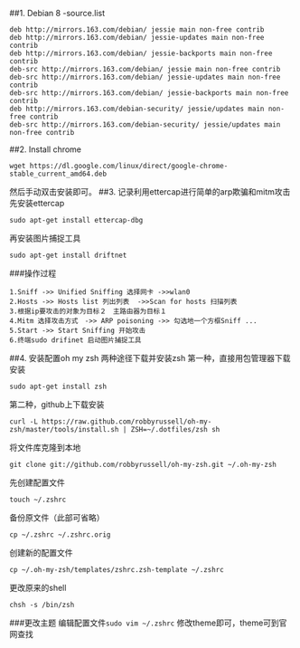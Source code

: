 ##1. Debian 8 -source.list
```
deb http://mirrors.163.com/debian/ jessie main non-free contrib
deb http://mirrors.163.com/debian/ jessie-updates main non-free contrib
deb http://mirrors.163.com/debian/ jessie-backports main non-free contrib
deb-src http://mirrors.163.com/debian/ jessie main non-free contrib
deb-src http://mirrors.163.com/debian/ jessie-updates main non-free contrib
deb-src http://mirrors.163.com/debian/ jessie-backports main non-free contrib
deb http://mirrors.163.com/debian-security/ jessie/updates main non-free contrib
deb-src http://mirrors.163.com/debian-security/ jessie/updates main non-free contrib
```
##2. Install chrome
```
wget https://dl.google.com/linux/direct/google-chrome-stable_current_amd64.deb
```
然后手动双击安装即可。
##3. 记录利用ettercap进行简单的arp欺骗和mitm攻击
先安装ettercap
```
sudo apt-get install ettercap-dbg 
```
再安装图片捕捉工具
```
sudo apt-get install driftnet
```
###操作过程
```
1.Sniff ->> Unified Sniffing 选择网卡 ->>wlan0
2.Hosts ->> Hosts list 列出列表  ->>Scan for hosts 扫描列表
3.根据ip要攻击的对象为目标２　主路由器为目标１
4.Mitm 选择攻击方式　->> ARP poisoning ->> 勾选地一个方框Sniff ...
5.Start ->> Start Sniffing 开始攻击
6.终端sudo drifinet 启动图片捕捉工具
```
##4. 安装配置oh my zsh
两种途径下载并安装zsh
第一种，直接用包管理器下载安装
```
sudo apt-get install zsh
```
第二种，github上下载安装
```
curl -L https://raw.github.com/robbyrussell/oh-my-zsh/master/tools/install.sh | ZSH=~/.dotfiles/zsh sh
```

将文件库克隆到本地
```
git clone git://github.com/robbyrussell/oh-my-zsh.git ~/.oh-my-zsh
```
先创建配置文件
```
touch ~/.zshrc
```
备份原文件（此部可省略）
```
cp ~/.zshrc ~/.zshrc.orig
```
创建新的配置文件
```
cp ~/.oh-my-zsh/templates/zshrc.zsh-template ~/.zshrc
```
更改原来的shell
```
chsh -s /bin/zsh
```
###更改主题
编辑配置文件```sudo vim ~/.zshrc``` 修改theme即可，theme可到官网查找
